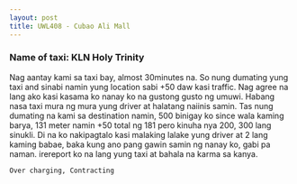 ```yaml
---
layout: post
title: UWL408 - Cubao Ali Mall
---
```


### Name of taxi: KLN Holy Trinity

Nag aantay kami sa taxi bay, almost 30minutes na. So nung dumating yung taxi and sinabi namin yung location sabi +50 daw kasi traffic. Nag agree na lang ako kasi kasama ko nanay ko na gustong gusto ng umuwi. Habang nasa taxi mura ng mura yung driver at halatang naiinis samin. Tas nung dumating na kami sa destination namin, 500 binigay ko since wala kaming barya, 131 meter namin +50 total ng 181 pero kinuha nya 200, 300 lang sinukli. Di na ko nakipagtalo kasi malaking lalake yung driver at 2 lang kaming babae, baka kung ano pang gawin samin ng nanay ko, gabi pa naman. irereport ko na lang yung taxi at bahala na karma sa kanya.

```Over charging, Contracting```
